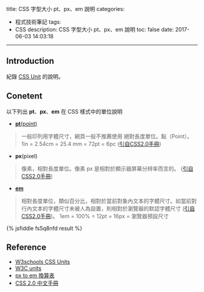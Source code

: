 title: CSS 字型大小 pt、px、em 說明
categories:
  - 程式技術筆記
tags:
  - CSS
description: CSS 字型大小 pt、px、em 說明
toc: false
date: 2017-06-03 14:03:18
---

## Introduction
紀錄 [CSS Unit][1] 的說明。

## Conetent
以下列出 **pt**、**px**、**em** 在 CSS 樣式中的單位說明
- [**pt**(point)][3]
> 一般印列用字體尺寸，網頁一般不推薦使用
> 絕對長度單位。點（Point）。
> 1in = 2.54cm = 25.4 mm = 72pt = 6pc ([引自CSS2.0手冊][6])

- **px**(pixel)
> 像素，相對長度單位。像素 px 是相對於顯示器屏幕分辨率而言的。 ([引自CSS2.0手冊][7])

- [**em**][4]
> 相對長度單位，類似百分比，相對於當前對象內文本的字體尺寸。如當前對行內文本的字體尺寸未被人為設置，則相對於瀏覽器的默認字體尺寸 ([引自CSS2.0手冊][8])。
> 1em = 100% = 12pt = 16px = 瀏覽器預設尺寸

{% jsfiddle fs5q8nfd result %}

## Reference
- [W3schools CSS Units][1]
- [W3C units][2]
- [px to em 換算表][5]
- [CSS 2.0 中文手冊][9]

[1]: https://www.w3schools.com/cssref/css_units.asp
[2]: https://www.w3.org/Style/Examples/007/units.en.html
[3]: https://zh.wikipedia.org/wiki/%E9%BB%9E_(%E5%8D%B0%E5%88%B7)
[4]: https://zh.wikipedia.org/wiki/Em_(%E5%AD%97%E4%BD%93%E6%8E%92%E5%8D%B0%E5%AD%A6)
[5]: http://pxtoem.com/ "px to em converter"
[6]: http://mirror.sars.tw/CSS_2/css20/u_pt.html "css2_pt"
[7]: http://mirror.sars.tw/CSS_2/css20/u_px.html "css2_px"
[8]: http://mirror.sars.tw/CSS_2/css20/u_em.html "css2_em"
[9]: http://mirror.sars.tw/CSS_2/